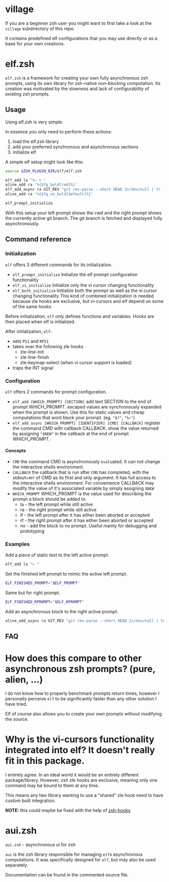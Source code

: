 # village

If you are a beginner zsh user you might want to first take a look at the `village` subdirectory of this repo.

It contains predefined elf configurations that you may use directly or as a base for your own creations.

# elf.zsh

`elf.zsh` is a framework for creating your own fully asynchronous zsh prompts, using its own library for zsh-native non-blocking computation.
Its creation was motivated by the slowness and lack of configurability of existing zsh prompts.

## Usage
Using elf.zsh is very simple.

In essence you only need to perform these actions:
1. load the elf.zsh library
2. add your preferred synchronous and asynchronous sections
3. initialize elf

A simple elf setup might look like this:
```zsh
source $ZSH_PLUGIN_DIR/elf/elf.zsh

elf_add la "%~ > "
aline_add ra '%{$fg_bold[red]%}'
elf_add_async ra GIT_REV "git rev-parse --short HEAD 2>/dev/null | tr -d \"[:space:]\"" "(){ NEW="\$1"; }"
aline_add ra '%{$fg_no_bold[default]%}'

elf_prompt_initialize
```

With this setup your left prompt shows the cwd and the right prompt shows the currently active git branch.
The git branch is fetched and displayed fully asynchronously.

## Command reference

### Initialization

`elf` offers 3 different commands for its initialization. 

* `elf_prompt_initialize`
  Initialize the elf prompt configuration functionality
* `elf_vi_initialize`
  Initialize only the vi cursor changing functionality
* `elf_both_initialize`
  Initialize both the prompt as well as the vi cursor changing functionality
  This kind of combined initialization is needed because zle hooks are exclusive, but vi-cursors and elf depend on some of the same hooks

Before initialization, `elf` only defines functions and variables. Hooks are then placed when elf is initialized.

After initialization, `elf`:
* sets `PS1` and `RPS1`
* takes over the following zle hooks
    * zle-line-init
    * zle-line-finish
    * zle-keymap-select (when vi cursor support is loaded)
* traps the INT signal

### Configuration

`elf` offers 2 commands for prompt configuration.
* `elf_add [WHICH_PROMPT] [SECTION]`
  add text SECTION to the end of prompt WHICH_PROMPT. escaped values are synchronously expanded when the prompt is shown.
  Use this for static values and cheap computations that wont block your prompt. (eg. `"$?"`, `"%~"`)
* `elf_add_async [WHICH_PROMPT] [IDENTIFIER] [CMD] [CALLBACK]`
  register the command CMD with callback CALLBACK. show the value returned by assigning `"$NEW"` in the callback at the end of prompt WHICH_PROMPT.

#### Concepts
* `CMD`
  the command CMD is asynchronously `eval`uated. It can not change the interactive shells environment.
* `CALLBACK`
  the callback that is run after `CMD` has completed, with the stdout+err of CMD as its first and only argument.
  It has full access to the interactive shells environment.
  For convenience CALLBACK may modify the value of it's associated variable by simply assigning `$NEW`
* `WHICH_PROMPT`
  WHICH_PROMPT is the value used for describing the prompt a block should be added to.
  * la - the left prompt while still active
  * ra - the right prompt while still active
  * lf - the left prompt after it has either been aborted or accepted
  * rf - the right prompt after it has either been aborted or accepted
  * no - add the block to no prompt. Useful mainly for debugging and prototyping

### Examples
Add a piece of static text to the left active prompt.
```zsh
elf_add la "> "
```

Set the finished left prompt to mimic the active left prompt.
```zsh
ELF_FINISHED_PROMPT="$ELF_PROMPT"
```

Same but for right prompt.
```zsh
ELF_FINISHED_RPROMPT="$ELF_RPROMPT"
```
Add an asynchronous block to the right active prompt.
```zsh
aline_add_async ra GIT_REV "git rev-parse --short HEAD 2>/dev/null | tr -d \"[:space:]\"" "(){ NEW="\$1"; }"
```

## FAQ

# How does this compare to other asynchronous zsh prompts? (pure, alien, ...)
I do not know how to properly benchmark prompts return times, however I personally perceive `elf` to be significantly faster than any other solution I have tried. 

Elf of course also allows you to create your own prompts without modifying the source.

# Why is the vi-cursors functionality integrated into elf? It doesn't really fit in this package.
I entirely agree. In an ideal world it would be an entirely different package/library. However, zsh zle hooks are exclusive, meaning only one command may be bound to them at any time.

This means any two library wanting to use a "shared" zle hook need to have custom built integration.

__NOTE:__ this could maybe be fixed with the help of [zsh-hooks](https://github.com/willghatch/zsh-hooks)

# aui.zsh
`aui.zsh` - asynchronous ui for zsh

`aui` is the zsh library responsible for managing `elf`s asynchronous computations.
It was specifically designed for `elf`, but may also be used separately.

Documentation can be found in the commented source file.
